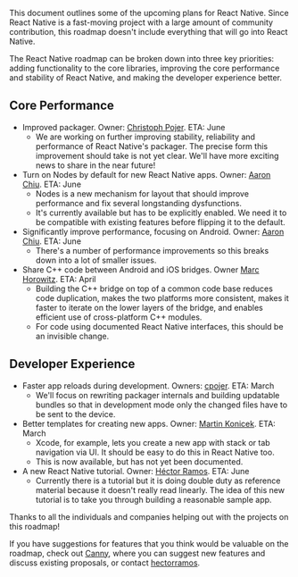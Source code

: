 This document outlines some of the upcoming plans for React Native. Since React Native is a fast-moving project with a large amount of community contribution, this roadmap doesn't include everything that will go into React Native.

The React Native roadmap can be broken down into three key priorities: adding functionality to the core libraries, improving the core performance and stability of React Native, and making the developer experience better.

## Core Performance

* Improved packager. Owner: [Christoph Pojer](https://twitter.com/cpojer). ETA: June
    * We are working on further improving stability, reliability and performance of React Native's packager. The precise form this improvement should take is not yet clear. We'll have more exciting news to share in the near future!
* Turn on Nodes by default for new React Native apps. Owner: [Aaron Chiu](https://github.com/AaaChiuuu). ETA: June
    * Nodes is a new mechanism for layout that should improve performance and fix several longstanding dysfunctions.
    * It's currently available but has to be explicitly enabled. We need it to be compatible with existing features before flipping it to the default.
* Significantly improve performance, focusing on Android. Owner: [Aaron Chiu](https://github.com/AaaChiuuu). ETA: June
    * There's a number of performance improvements so this breaks down into a lot of smaller issues.
* Share C++ code between Android and iOS bridges. Owner [Marc Horowitz](https://github.com/mhorowitz). ETA: April
    * Building the C++ bridge on top of a common code base reduces code duplication, makes the two platforms more consistent, makes it faster to iterate on the lower layers of the bridge, and enables efficient use of cross-platform C++ modules.
    * For code using documented React Native interfaces, this should be an invisible change.

## Developer Experience

* Faster app reloads during development. Owners: [cpojer](https://twitter.com/cpojer). ETA: March
    * We'll focus on rewriting packager internals and building updatable bundles so that in development mode only the changed files have to be sent to the device.
* Better templates for creating new apps. Owner: [Martin Konicek](https://twitter.com/martinkonicek). ETA: March
    * Xcode, for example, lets you create a new app with stack or tab navigation via UI. It should be easy to do this in React Native too.
    * This is now available, but has not yet been documented.
* A new React Native tutorial. Owner: [Héctor Ramos](https://twitter.com/hectorramos). ETA: June
    * Currently there is a tutorial but it is doing double duty as reference material because it doesn't really read linearly. The idea of this new tutorial is to take you through building a reasonable sample app.

Thanks to all the individuals and companies helping out with the projects on this roadmap!

If you have suggestions for features that you think would be valuable on the roadmap, check out [Canny](https://react-native.canny.io/feature-requests/), where you can suggest new features and discuss existing proposals, or contact [hectorramos](https://twitter.com/hectorramos).

